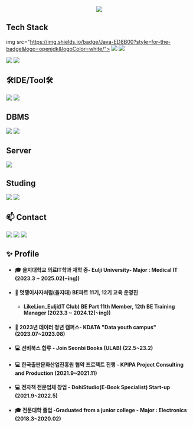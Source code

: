 <div align="center">
    <img src="https://capsule-render.vercel.app/api?type=soft&color=auto&height=200&section=header&text=Welcome%20to-nl-Choi%20Kyungtae's%20github.&fontSize=50" />
</div>


## Tech Stack

<a>img src="https://img.shields.io/badge/Java-ED8B00?style=for-the-badge&logo=openjdk&logoColor=white/"></a>
  <a><img src="https://img.shields.io/badge/Springboot-6DB33F?style=for-the-badge&logo=springboot&logoColor=white"/></a>
  <a><img src="https://img.shields.io/badge/Spring-6DB33F?style=for-the-badge&logo=spring&logoColor=white/"></a>
 
  <a><img src="https://img.shields.io/badge/Python-3776AB?style=for-the-badge&logo=python&logoColor=white/"></a>
  <a><img src="https://img.shields.io/badge/R-276DC3?style=for-the-badge&logo=r&logoColor=white/"></a>

## 🛠IDE/Tool🛠

<a><img src="https://img.shields.io/badge/Eclipse-2C2255?style=for-the-badge&logo=eclipse&logoColor=white/"></a>
<a><img src="https://img.shields.io/badge/IntelliJ_IDEA-000000.svg?style=for-the-badge&logo=intellij-idea&logoColor=white/"></a>

## DBMS
<a><img src="https://img.shields.io/badge/MySQL-00000F?style=for-the-badge&logo=mysql&logoColor=white/"></a>
<a><img src="https://img.shields.io/badge/H2-00000F?style=for-the-badge&logo=h2l&logoColor=white/"></a>

## Server

<a><img src="https://img.shields.io/badge/Linux-FCC624?style=for-the-badge&logo=linux&logoColor=black/"></a>


## Studing

<a><img src="https://img.shields.io/badge/NCP-03C75A?style=for-the-badge&logo=naver&logoColor=black/"></a>
<a><img src="https://img.shields.io/badge/AWS-232F3E?style=for-the-badge&logo=amazonwebservices&logoColor=black/"></a>

## 📫 Contact
  
<a href="https://dohi-blog.tistory.com/68"><img src="https://img.shields.io/badge/Tistory-000000?style=for-the-badge&logo=tistory&logoColor=white/"></a>
  <a href="https://www.instagram.com/rudxofj/"><img src="https://img.shields.io/badge/Instagram-E4405F?style=for-the-badge&logo=instagram&logoColor=white/"></a>
  <a href="mailto:kmam147@gmail.com"><img src="https://img.shields.io/badge/kmam147@gmail.com-D14836?style=for-the-badge&logo=gmail&logoColor=white"/></a>

## ✨ Profile
* #### 🎓 을지대학교 의료IT학과 재학 중- Eulji University- Major : Medical IT (2023.3 ~ 2025.02(~ing))
* #### 📖 멋쟁이사자처럼(을지대) BE파트 11기, 12기 교육 운영진 
    * #### LikeLion_Eulji(IT Club) BE Part 11th Member, 12th BE Training Manager (2023.3 ~ 2024.12(~ing))
* #### 📖 2023년 데이터 청년 캠퍼스- KDATA "Data youth campus" (2023.07~2023.08)
* #### 💻 선비북스 합류 - Join Seonbi Books (ULAB) (22.5~23.2)
* #### 💻 한국출판문화산업진흥원 협약 프로젝트 진행 - KPIPA Project Consulting and Production (2021.9~2021.11)
* #### 💻 전자책 전문업체 창업 - DohiStudio(E-Book Specialist) Start-up (2021.9~2022.5)
* #### 🎓 전문대학 졸업 -Graduated from a junior college - Major : Electronics (2018.3~2020.02)



